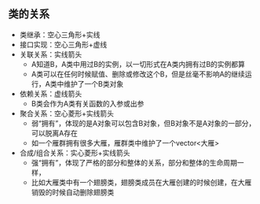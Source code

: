 ## 类的关系
- 类继承：空心三角形+实线
- 接口实现：空心三角形+虚线
- 关联关系：实线箭头
    - A知道B，A类中用过B的实例，以一切形式在A类内拥有过B的实例都算
    - A类可以在任何时候赋值、删除或修改这个B，但是丝毫不影响A的继续运行，A类中维护了一个B类对象
- 依赖关系：虚线箭头
    - B类会作为A类有关函数的入参或出参
- 聚合关系：空心菱形+实线箭头
    - 弱“拥有”，体现的是A对象可以包含B对象，但B对象不是A对象的一部分，可以脱离A存在
    - 如一个雁群拥有很多大雁，雁群类中维护了一个vector<大雁>
- 合成/组合关系：实心菱形+实线箭头
    - 强“拥有”，体现了严格的部分和整体的关系，部分和整体的生命周期一样，
    - 比如大雁类中有一个翅膀类，翅膀类成员在大雁创建的时候创建，在大雁销毁的时候自动删除翅膀类


